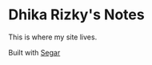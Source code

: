 # Dhika Rizky's Notes

This is where my site lives.

Built with [Segar](https://github.com/stevemc4/segar)